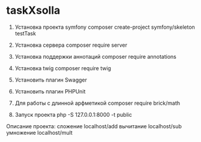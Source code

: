 # taskXsolla
1. Установка проекта symfony
composer create-project symfony/skeleton testTask

2. Установка сервера
composer require server

3. Установка поддержки аннотаций
composer require annotations

4. Установка twig
composer require twig

5. Установить плагин Swagger

6. Установить плагин PHPUnit

7. Для работы с длинной арфметикой
composer require brick/math

8. Запуск проекта
php -S 127.0.0.1:8000 -t public

Описание проекта:
сложение localhost/add
вычитание localhost/sub
умножение localhost/mult
